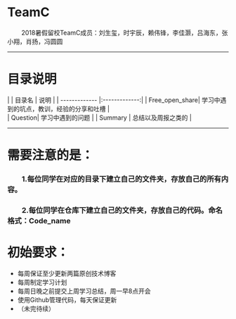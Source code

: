 # TeamC
&emsp;&emsp; 2018暑假留校TeamC成员：刘生玺，时宇辰，赖伟锋，李佳灏，吕海东，张小翔，肖扬，冯圆圆

***

# 目录说明
|  | 目录名 | 说明 | 
| ------------- |:-------------:| 
|  Free_open_share|  学习中遇到的坑点，教训，经验的分享和吐槽 |  
|  Question| 学习中遇到的问题 | 
|   Summary |  总结以及周报之类的  | 


  
  
*** 

# 需要注意的是：
### &emsp;&emsp;1.每位同学在对应的目录下建立自己的文件夹，存放自己的所有内容。
### &emsp;&emsp;2.每位同学在仓库下建立自己的文件夹，存放自己的代码。命名格式：Code_name 

# 初始要求：

- 每周保证至少更新两篇原创技术博客
- 每周制定学习计划
-  每周日晚之前提交上周学习总结，周一早8点开会
-  使用Github管理代码，每天保证更新
- （未完待续）

